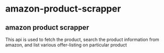 ﻿# amazon-product-scrapper

## amazon product scrapper
 This api is used to fetch the product,  search the product  information from amazon, and list various offer-listing on particular product
